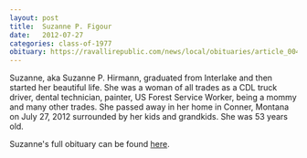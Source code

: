 ```yaml
---
layout: post
title:  Suzanne P. Figour
date:   2012-07-27
categories: class-of-1977
obituary: https://ravallirepublic.com/news/local/obituaries/article_00405e8c-db75-11e1-82be-001a4bcf887a.html
---
```

Suzanne, aka Suzanne P. Hirmann, graduated from Interlake and then started her beautiful life. She was a woman of all trades as a CDL truck driver, dental technician, painter, US Forest Service Worker, being a mommy and many other trades.  She passed away in her home in Conner, Montana on July 27, 2012 surrounded by her kids and grandkids.  She was 53 years old.

Suzanne's full obituary can be found [here](https://ravallirepublic.com/news/local/obituaries/article_00405e8c-db75-11e1-82be-001a4bcf887a.html).
